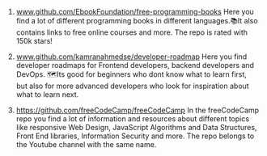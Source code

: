 1. www.github.com/EbookFoundation/free-programming-books
Here you find a lot of different programming books in different languages.📚It also contains links to free online courses and more. The repo is rated with 150k stars!

2. www.github.com/kamranahmedse/developer-roadmap
Here you find developer roadmaps for Frontend developers, backend developers and DevOps. 🗺Its good for beginners who dont know what to learn first, but also for more advanced developers who look for inspiration about what to learn next.

3. https://github.com/freeCodeCamp/freeCodeCamp
In the freeCodeCamp repo you find a lot of information and resources about different topics like responsive Web Design, JavaScript Algorithms and Data Structures, Front End libraries, Information Security and more. The repo belongs to the Youtube channel with the same name.
